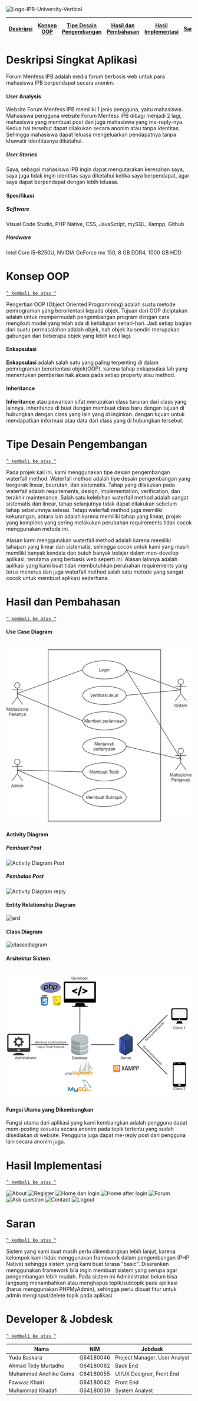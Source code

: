 ![Logo-IPB-University-Vertical](https://user-images.githubusercontent.com/48718969/122053687-2a0a0e00-ce11-11eb-875a-a71457a2b178.png)


[Deskripsi](#deskripsi) | [Konsep OOP](#konsep-oop) | [Tipe Desain Pengembangan](#tipe-desain-pengembangan) | [Hasil dan Pembahasan](#hasil-dan-pembahasan) | [Hasil Implementasi](#hasil-implementasi) | [Saran](#saran) | [Developer dan Jobdesk](#developer-dan-jobdesk)
:---:|:---:|:---:|:---:|:---:|:---:|:---:



# Deskripsi Singkat Aplikasi

Forum Menfess IPB adalah media forum berbasis web untuk para mahasiswa IPB berpendapat secara anonim.


#### User Analysis
Website Forum Menfess IPB memiliki 1 jenis pengguna, yaitu mahasiswa. Mahasiswa pengguna website Forum Menfess IPB dibagi menjadi 2 lagi, mahasiswa yang membuat post dan juga mahasiswa yang me-reply-nya. Kedua hal tersebut dapat dilakukan secara anonim atau tanpa identitas. Sehingga mahasiswa dapat leluasa mengeluarkan pendapatnya tanpa khawatir identitasnya diketahui. 

##### User Stories
Saya, sebagai mahasiswa IPB ingin dapat mengutarakan keresahan saya, saya juga tidak ingin identitas saya diketahui ketika saya berpendapat, agar saya dapat berpendapat dengan lebih leluasa.  


#### Spesifikasi
##### Software
Visual Code Studio, PHP Native, CSS, JavaScript, mySQL, Xampp, Github

##### Hardware
Intel Core i5-8250U, NVIDIA GeForce mx 150, 8 GB DDR4, 1000 GB HDD



# Konsep OOP
[`^ kembali ke atas ^`](#)

Pengertian OOP (Object Oriented Programming) adalah suatu metode pemrograman yang berorientasi kepada objek. Tujuan dari OOP diciptakan adalah untuk mempermudah pengembangan program dengan cara mengikuti model yang telah ada di kehidupan sehari-hari. Jadi setiap bagian dari suatu permasalahan adalah objek, nah objek itu sendiri merupakan gabungan dari beberapa objek yang lebih kecil lagi.

#### Enkapsulasi

**Enkapsulasi** adalah salah satu yang paling terpenting di dalam pemrograman berorientasi objek(OOP). karena tahap enkapsulasi lah yang menentukan pemberian hak akses pada setiap property atau method.

#### Inheritance

**Inheritance** atau pewarisan sifat merupakan class turunan dari class yang lainnya. inheritance di buat dengan membuat class baru dengan tujuan di hubungkan dengan class yang lain yang di inginkan. dengan tujuan untuk mendapatkan informasi atau data dari class yang di hubungkan tersebut.

# Tipe Desain Pengembangan
[`^ kembali ke atas ^`](#)

Pada projek kali ini, kami menggunakan tipe desain pengembangan waterfall method. Waterfall method adalah tipe desain pengembangan yang bergerak linear, beurutan, dan sistematis. Tahap yang dilakukan pada waterfall adalah requirements, design, implementation, verification, dan terakhir maintenance. Salah satu kelebihan waterfall method adalah sangat sistematis dan linear, tahap selanjutnya tidak dapat dilakukan sebelum tahap sebelumnya selesai. Tetapi waterfall method juga memiliki kekurangan, antara lain adalah karena memiliki tahap yang linear, projek yang kompleks yang sering melakukan perubahan requirements tidak cocok menggunakan metode ini.

Alasan kami menggunakan waterfall method adalah karena memiliki tahapan yang linear dan sistematis, sehingga cocok untuk kami yang masih memiliki banyak kendala dan butuh banyak belajar dalam men-develop aplikasi, terutama yang berbasis web seperti ini. Alasan lainnya adalah aplikasi yang kami buat tidak membutuhkan perubahan requirements yang terus menerus dan juga waterfall method salah satu metode yang sangat cocok untuk membuat aplikasi sederhana. 



# Hasil dan Pembahasan
[`^ kembali ke atas ^`](#)
#### Use Case Diagram
<h1 align="left"><img src="Usecase_PSBO.png"></h1>

#### Activity Diagram
##### Pembuat Post
![Activity Diagram Post](https://user-images.githubusercontent.com/48718969/121915783-bc50da00-cd5d-11eb-9d79-c218595254ac.png)

##### Pembalas Post
![Activity Diagram reply](https://user-images.githubusercontent.com/48718969/121915828-c8d53280-cd5d-11eb-88b5-bcb6489e074b.png)

#### Entity Relationship Diagram
![erd](https://user-images.githubusercontent.com/48718969/122077122-a870ab00-ce25-11eb-9476-07c8f5ecca91.png)

#### Class Diagram
![classsdiagram](https://user-images.githubusercontent.com/48718969/122077167-b292a980-ce25-11eb-9475-7f94e67074c3.png)

#### Arsitektur Sistem
<h1 align="left"><img src="SystemArchitecture.png"></h1>

#### Fungsi Utama yang Dikembangkan
Fungsi utama dari aplikasi yang kami kembangkan adalah pengguna dapat mem-posting sesuatu secara anonim pada topik tertentu yang sudah disediakan di website. Pengguna juga dapat me-reply post dari pengguna lain secara anonim juga. 


# Hasil Implementasi
[`^ kembali ke atas ^`](#)

![About](https://user-images.githubusercontent.com/60166802/122148812-48a9ec80-ce85-11eb-8d15-eba32884e708.png)
![Register](https://user-images.githubusercontent.com/60166802/122148823-4b0c4680-ce85-11eb-8da2-7c768d0f73f2.png)
![Home dan login](https://user-images.githubusercontent.com/60166802/122148825-4cd60a00-ce85-11eb-9866-cbaf04266558.png)
![Home after login](https://user-images.githubusercontent.com/60166802/122148832-4fd0fa80-ce85-11eb-81e9-9f206d43a03b.png)
![Forum](https://user-images.githubusercontent.com/60166802/122148846-552e4500-ce85-11eb-95df-488aed3a5bd8.png)
![Ask question](https://user-images.githubusercontent.com/60166802/122148851-58c1cc00-ce85-11eb-9817-529e05b4009f.png)
![Contact](https://user-images.githubusercontent.com/60166802/122148858-5a8b8f80-ce85-11eb-8049-6d60361588bd.png)
![Logout](https://user-images.githubusercontent.com/60166802/122148872-5fe8da00-ce85-11eb-9446-dd663f8fb559.png)




# Saran
[`^ kembali ke atas ^`](#)

Sistem yang kami buat masih perlu dikembangkan lebih lanjut, karena kelompok kami tidak menggunakan framework dalam pengembangan (PHP Native) sehingga sistem yang kami buat terasa "basic". Disarankan menggunakan framework bila ingin membuat sistem yang serupa agar pengembangan lebih mudah. Pada sistem ini Administrator belum bisa langsung menambahkan atau menghapus topik/subtopik pada aplikasi (harus menggunakan PHPMyAdmin), sehingga perlu dibuat fitur untuk admin menginput/delete topik pada aplikasi.



# Developer & Jobdesk
[`^ kembali ke atas ^`](#)

| Nama                   |      NIM        |      Jobdesk     |
| ---------------------- | --------------- | ---------------- |
| Yuda Baskara           | G64180046       |  Project Manager, User Analyst |
| Ahmad Tedy Murtadho    | G64180082       |  Back End        |
| Muhammad Andhika Gema  | G64180055       |  UI/UX Designer, Front End  |
| Fawwaz Khairi          | G64180042       |  Front End       |
| Muhammad Khadafi       | G64180039       |  System Analyst  |



